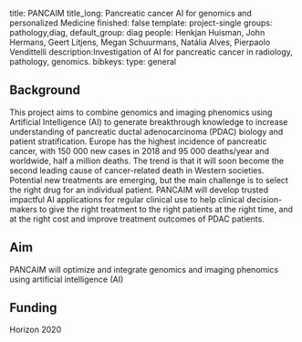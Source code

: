 
title: PANCAIM
title_long: Pancreatic cancer AI for genomics and personalized Medicine
finished: false 
template: project-single
groups: pathology,diag,
default_group: diag
people: Henkjan Huisman, John Hermans, Geert Litjens, Megan Schuurmans, Natália Alves, Pierpaolo Vendittelli 
description:Investigation of AI for pancreatic cancer in radiology, pathology, genomics.
bibkeys: 
type: general

## Background

This project aims to combine genomics and imaging phenomics using Artificial Intelligence (AI) to generate breakthrough knowledge to increase understanding of pancreatic ductal adenocarcinoma (PDAC) biology and patient stratification. Europe has the highest incidence of pancreatic cancer, with 150 000 new cases in 2018 and 95 000 deaths/year and worldwide, half a million deaths. The trend is that it will soon become the second leading cause of cancer-related death in Western societies. Potential new treatments are emerging, but the main challenge is to select the right drug for an individual patient. PANCAIM will develop trusted impactful AI applications for regular clinical use to help clinical decision-makers to give the right treatment to the right patients at the right time, and at the right cost and improve treatment outcomes of PDAC patients.

## Aim
PANCAIM will optimize and integrate genomics and imaging phenomics using artificial intelligence (AI)

## Funding
Horizon 2020

